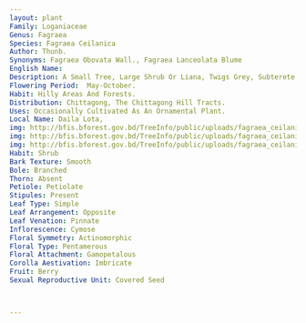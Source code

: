```yaml
---
layout: plant
Family: Loganiaceae
Genus: Fagraea
Species: Fagraea Ceilanica
Author: Thunb.
Synonyms: Fagraea Obovata Wall., Fagraea Lanceolata Blume
English Name: 
Description: A Small Tree, Large Shrub Or Liana, Twigs Grey, Subterete. Leaves Simple, Opposite, Entire, Lamina Variable In Shape, Stipulate, Petiolate, Petioles 1.0-3.5 Cm Long. Inflorescence Terminal. Flowers Pedicellate, Pedicels 0.8-4.5 Cm Long. Sepals 5, Connate Below, Lobes Oblong. Petals 5, White To Pale Yellow, Connate Below To Form A Corolla Tube, Lobes Narrowly Obovate To Oblong. Stamens 5, Adnate To The Corolla Tube, Exserted, Filaments Long, Anthers Narrowly Oblong Or Ovate. Carpels 2, United, Ovary 2-celled, Styles Long, Stigmas Obconical To Peltate. Fruit A Berry, Globose. Seeds Many, Embedded In Pulp.
Flowering Period:  May-October.
Habit: Hilly Areas And Forests.
Distribution: Chittagong, The Chittagong Hill Tracts.
Uses: Occasionally Cultivated As An Ornamental Plant.
Local Name: Daila Lota, 
img: http://bfis.bforest.gov.bd/TreeInfo/public/uploads/fagraea_ceilanica.jpg
img: http://bfis.bforest.gov.bd/TreeInfo/public/uploads/fagraea_ceilanica1.jpg
img: http://bfis.bforest.gov.bd/TreeInfo/public/uploads/fagraea_ceilanica2.jpg
Habit: Shrub
Bark Texture: Smooth
Bole: Branched
Thorn: Absent
Petiole: Petiolate
Stipules: Present
Leaf Type: Simple
Leaf Arrangement: Opposite
Leaf Venation: Pinnate
Inflorescence: Cymose
Floral Symmetry: Actinomorphic
Floral Type: Pentamerous
Floral Attachment: Gamopetalous
Corolla Aestivation: Imbricate
Fruit: Berry
Sexual Reproductive Unit: Covered Seed



---
```


